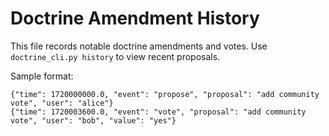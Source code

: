 # Doctrine Amendment History

This file records notable doctrine amendments and votes. Use `doctrine_cli.py history` to view recent proposals.

Sample format:

```jsonl
{"time": 1720000000.0, "event": "propose", "proposal": "add community vote", "user": "alice"}
{"time": 1720003600.0, "event": "vote", "proposal": "add community vote", "user": "bob", "value": "yes"}
```
